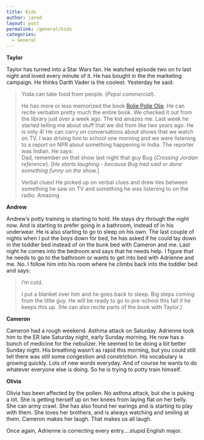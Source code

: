 ```yaml
---
title: Kids
author: jared
layout: post
permalink: /general/kids
categories:
  - General
---
```

**Taylor**

Taylor has turned into a Star Wars fan. He watched episode two on tv last night and loved every minute of it. He has bought in the the marketing campaign. He thinks Darth Vader is the coolest. Yesterday he said:  
> Yoda can take food from people. (*Pepsi commercial*).</p>
He has more or less memorized the book [Rolie Polie Olie][1]. He can recite verbatim pretty much the entire book. We checked it out from the library just over a week ago. The kid amazes me. Last week he started telling me about stuff that we did from like two years ago. He is only 4! He can carry on conversations about shows that we watch on TV. I was driving him to school one morning and we were listening to a report on NPR about something happening in India. The reporter was Indian. He says:  
> Dad, remember on that show last night that guy Bug {*Crossing Jordan reference*}. [*He starts laughing - because Bug had said or done something funny on the show.*]</p>
Verbal clues! He picked up on verbal clues and drew ties between something he saw on TV and something he was listening to on the radio. Amazing

**Andrew**

Andrew&#8217;s potty training is starting to hold. He stays dry through the night now. And is starting to prefer going in a bathroom, instead of in his underwear. He is also starting to go to sleep on his own. The last couple of nights when I put the boys down for bed, he has asked if he could lay down in the toddler bed instead of on the bunk bed with Cameron and me. Last night he comes into the bedroom and says that he needs help. I figure that he needs to go to the bathroom or wants to get into bed with Adrienne and me. No. I follow him into his room where he climbs back into the toddler bed and says:  
> I&#8217;m cold.</p>
I put a blanket over him and he goes back to sleep. Big steps coming from the little guy. He will be ready to go to pre-school this fall if he keeps this up. (He can also recite parts of the book with Taylor.)

**Cameron**

Cameron had a rough weekend. Asthma attack on Saturday. Adrienne took him to the ER late Saturday night, early Sunday morning. He now has a bunch of medicine for the nebulizer. He seemed to be doing a bit better Sunday night. His breathing wasn&#8217;t as rapid this morning, but you could still tell there was still some congestion and constriction. His vocabulary is growing quickly. Lots of new words everyday. And of course he wants to do whatever everyone else is doing. So he is trying to potty train himself.

**Olivia**

Olivia has been affected by the pollen. No asthma attack, but she is puking a lot. She is getting herself up on her knees from laying flat on her belly. She can army crawl. She has also found her earings and is starting to play with them. She loves her brothers, and is always watching and smiling at them. Cameron makes her laugh. That makes us all laugh.  
<!--more-->

  
Once again, Adrienne is correcting every entry&#8230;.stupid English major.

 [1]: http://www.amazon.com/exec/obidos/ASIN/0060271639/